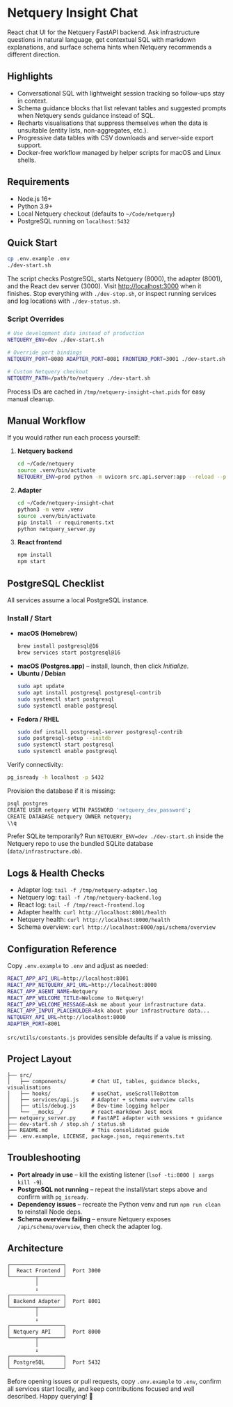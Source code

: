 # Netquery Insight Chat

React chat UI for the Netquery FastAPI backend. Ask infrastructure questions in natural language, get contextual SQL with markdown explanations, and surface schema hints when Netquery recommends a different direction.

## Highlights
- Conversational SQL with lightweight session tracking so follow-ups stay in context.
- Schema guidance blocks that list relevant tables and suggested prompts when Netquery sends guidance instead of SQL.
- Recharts visualisations that suppress themselves when the data is unsuitable (entity lists, non-aggregates, etc.).
- Progressive data tables with CSV downloads and server-side export support.
- Docker-free workflow managed by helper scripts for macOS and Linux shells.

## Requirements
- Node.js 16+
- Python 3.9+
- Local Netquery checkout (defaults to `~/Code/netquery`)
- PostgreSQL running on `localhost:5432`

## Quick Start
```bash
cp .env.example .env
./dev-start.sh
```
The script checks PostgreSQL, starts Netquery (8000), the adapter (8001), and the React dev server (3000). Visit [http://localhost:3000](http://localhost:3000) when it finishes. Stop everything with `./dev-stop.sh`, or inspect running services and log locations with `./dev-status.sh`.

### Script Overrides
```bash
# Use development data instead of production
NETQUERY_ENV=dev ./dev-start.sh

# Override port bindings
NETQUERY_PORT=8080 ADAPTER_PORT=8081 FRONTEND_PORT=3001 ./dev-start.sh

# Custom Netquery checkout
NETQUERY_PATH=/path/to/netquery ./dev-start.sh
```
Process IDs are cached in `/tmp/netquery-insight-chat.pids` for easy manual cleanup.

## Manual Workflow
If you would rather run each process yourself:

1. **Netquery backend**
    ```bash
    cd ~/Code/netquery
    source .venv/bin/activate
    NETQUERY_ENV=prod python -m uvicorn src.api.server:app --reload --port 8000
    ```
2. **Adapter**
    ```bash
    cd ~/Code/netquery-insight-chat
    python3 -m venv .venv
    source .venv/bin/activate
    pip install -r requirements.txt
    python netquery_server.py
    ```
3. **React frontend**
    ```bash
    npm install
    npm start
    ```

## PostgreSQL Checklist
All services assume a local PostgreSQL instance.

### Install / Start
- **macOS (Homebrew)**
  ```bash
  brew install postgresql@16
  brew services start postgresql@16
  ```
- **macOS (Postgres.app)** – install, launch, then click *Initialize*.
- **Ubuntu / Debian**
  ```bash
  sudo apt update
  sudo apt install postgresql postgresql-contrib
  sudo systemctl start postgresql
  sudo systemctl enable postgresql
  ```
- **Fedora / RHEL**
  ```bash
  sudo dnf install postgresql-server postgresql-contrib
  sudo postgresql-setup --initdb
  sudo systemctl start postgresql
  sudo systemctl enable postgresql
  ```

Verify connectivity:
```bash
pg_isready -h localhost -p 5432
```

Provision the database if it is missing:
```bash
psql postgres
CREATE USER netquery WITH PASSWORD 'netquery_dev_password';
CREATE DATABASE netquery OWNER netquery;
\\q
```

Prefer SQLite temporarily? Run `NETQUERY_ENV=dev ./dev-start.sh` inside the Netquery repo to use the bundled SQLite database (`data/infrastructure.db`).

## Logs & Health Checks
- Adapter log: `tail -f /tmp/netquery-adapter.log`
- Netquery log: `tail -f /tmp/netquery-backend.log`
- React log: `tail -f /tmp/react-frontend.log`
- Adapter health: `curl http://localhost:8001/health`
- Netquery health: `curl http://localhost:8000/health`
- Schema overview: `curl http://localhost:8000/api/schema/overview`

## Configuration Reference
Copy `.env.example` to `.env` and adjust as needed:
```bash
REACT_APP_API_URL=http://localhost:8001
REACT_APP_NETQUERY_API_URL=http://localhost:8000
REACT_APP_AGENT_NAME=Netquery
REACT_APP_WELCOME_TITLE=Welcome to Netquery!
REACT_APP_WELCOME_MESSAGE=Ask me about your infrastructure data.
REACT_APP_INPUT_PLACEHOLDER=Ask about your infrastructure data...
NETQUERY_API_URL=http://localhost:8000
ADAPTER_PORT=8001
```
`src/utils/constants.js` provides sensible defaults if a value is missing.

## Project Layout
```
├── src/
│   ├── components/        # Chat UI, tables, guidance blocks, visualisations
│   ├── hooks/             # useChat, useScrollToBottom
│   ├── services/api.js    # Adapter + schema overview calls
│   ├── utils/debug.js     # Dev-time logging helper
│   └── __mocks__/         # react-markdown Jest mock
├── netquery_server.py     # FastAPI adapter with sessions + guidance
├── dev-start.sh / stop.sh / status.sh
├── README.md              # This consolidated guide
├── .env.example, LICENSE, package.json, requirements.txt
```

## Troubleshooting
- **Port already in use** – kill the existing listener (`lsof -ti:8000 | xargs kill -9`).
- **PostgreSQL not running** – repeat the install/start steps above and confirm with `pg_isready`.
- **Dependency issues** – recreate the Python venv and run `npm run clean` to reinstall Node deps.
- **Schema overview failing** – ensure Netquery exposes `/api/schema/overview`, then check the adapter log.

## Architecture
```
┌─────────────────┐
│  React Frontend │  Port 3000
└────────┬────────┘
         │
         ↓
┌─────────────────┐
│ Backend Adapter │  Port 8001
└────────┬────────┘
         │
         ↓
┌─────────────────┐
│ Netquery API    │  Port 8000
└────────┬────────┘
         │
         ↓
┌─────────────────┐
│ PostgreSQL      │  Port 5432
└─────────────────┘
```

Before opening issues or pull requests, copy `.env.example` to `.env`, confirm all services start locally, and keep contributions focused and well described. Happy querying! 🚀
